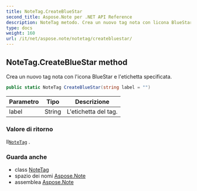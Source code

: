 ```yaml
---
title: NoteTag.CreateBlueStar
second_title: Aspose.Note per .NET API Reference
description: NoteTag metodo. Crea un nuovo tag nota con licona BlueStar e letichetta specificata.
type: docs
weight: 160
url: /it/net/aspose.note/notetag/createbluestar/
---
```

## NoteTag.CreateBlueStar method

Crea un nuovo tag nota con l'icona BlueStar e l'etichetta specificata.

```csharp
public static NoteTag CreateBlueStar(string label = "")
```

| Parametro | Tipo | Descrizione |
| --- | --- | --- |
| label | String | L'etichetta del tag. |

### Valore di ritorno

Il[`NoteTag`](../) .

### Guarda anche

* class [NoteTag](../)
* spazio dei nomi [Aspose.Note](../../notetag/)
* assemblea [Aspose.Note](../../../)



